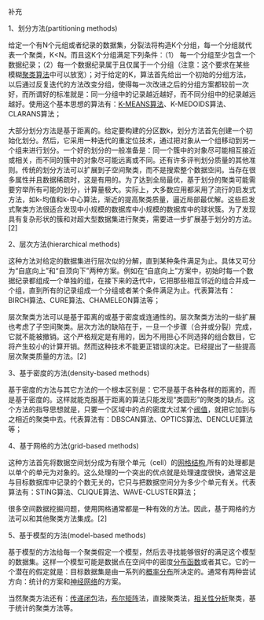 补充

1、划分方法(partitioning methods)

给定一个有N个元组或者纪录的数据集，分裂法将构造K个分组，每一个分组就代表一个聚类，K<N。而且这K个分组满足下列条件：（1） 每一个分组至少包含一个数据纪录；（2）每一个数据纪录属于且仅属于一个分组（注意：这个要求在某些模糊[聚类算法](http://baike.baidu.com/view/69222.htm)中可以放宽）；对于给定的K，算法首先给出一个初始的分组方法，以后通过反复迭代的方法改变分组，使得每一次改进之后的分组方案都较前一次好，而所谓好的标准就是：同一分组中的记录越近越好，而不同分组中的纪录越远越好。使用这个基本思想的算法有：[K-MEANS算法](http://baike.baidu.com/view/31854.htm)、K-MEDOIDS算法、CLARANS算法；

大部分划分方法是基于距离的。给定要构建的分区数k，划分方法首先创建一个初始化划分。然后，它采用一种迭代的重定位技术，通过把对象从一个组移动到另一个组来进行划分。一个好的划分的一般准备是：同一个簇中的对象尽可能相互接近或相关，而不同的簇中的对象尽可能远离或不同。还有许多评判划分质量的其他准则。传统的划分方法可以扩展到子空间聚类，而不是搜索整个数据空间。当存在很多属性并且数据稀疏时，这是有用的。为了达到全局最优，基于划分的聚类可能需要穷举所有可能的划分，计算量极大。实际上，大多数应用都采用了流行的启发式方法，如k-均值和k-中心算法，渐近的提高聚类质量，逼近局部最优解。这些启发式聚类方法很适合发现中小规模的数据库中小规模的数据库中的球状簇。为了发现具有复杂形状的簇和对超大型数据集进行聚类，需要进一步扩展基于划分的方法。[2][ ](undefined)

2、层次方法(hierarchical methods)

这种方法对给定的数据集进行层次似的分解，直到某种条件满足为止。具体又可分为“自底向上”和“自顶向下”两种方案。例如在“自底向上”方案中，初始时每一个数据纪录都组成一个单独的组，在接下来的迭代中，它把那些相互邻近的组合并成一个组，直到所有的记录组成一个分组或者某个条件满足为止。代表算法有：BIRCH算法、CURE算法、CHAMELEON算法等；

层次聚类方法可以是基于距离的或基于密度或连通性的。层次聚类方法的一些扩展也考虑了子空间聚类。层次方法的缺陷在于，一旦一个步骤（合并或分裂）完成，它就不能被撤销。这个严格规定是有用的，因为不用担心不同选择的组合数目，它将产生较小的计算开销。然而这种技术不能更正错误的决定。已经提出了一些提高层次聚类质量的方法。[2][ ](undefined)

3、基于密度的方法(density-based methods)

基于密度的方法与其它方法的一个根本区别是：它不是基于各种各样的距离的，而是基于密度的。这样就能克服基于距离的算法只能发现“类圆形”的聚类的缺点。这个方法的指导思想就是，只要一个区域中的点的密度大过某个[阀值](http://baike.baidu.com/view/648990.htm)，就把它加到与之相近的聚类中去。代表算法有：DBSCAN算法、OPTICS算法、DENCLUE算法等；

4、基于网格的方法(grid-based methods)

这种方法首先将数据空间划分成为有限个单元（cell）的[网格结构](http://baike.baidu.com/view/17502.htm),所有的处理都是以单个的单元为对象的。这么处理的一个突出的优点就是处理速度很快，通常这是与目标数据库中记录的个数无关的，它只与把数据空间分为多少个单元有关。代表算法有：STING算法、CLIQUE算法、WAVE-CLUSTER算法；

很多空间数据挖掘问题，使用网格通常都是一种有效的方法。因此，基于网格的方法可以和其他聚类方法集成。[2][ ](undefined)

5、基于模型的方法(model-based methods)

基于模型的方法给每一个聚类假定一个模型，然后去寻找能够很好的满足这个模型的数据集。这样一个模型可能是数据点在空间中的密度[分布函数](http://baike.baidu.com/view/843170.htm)或者其它。它的一个潜在的假定就是：目标数据集是由一系列的[概率分布](http://baike.baidu.com/view/45323.htm)所决定的。通常有两种尝试方向：统计的方案和[神经网络](http://baike.baidu.com/view/5348.htm)的方案。

当然聚类方法还有：[传递闭包](http://baike.baidu.com/view/6178000.htm)法，[布尔矩阵](http://baike.baidu.com/view/3213062.htm)法，直接聚类法，[相关性分析](http://baike.baidu.com/view/5996049.htm)聚类，基于统计的聚类方法等。 

 





